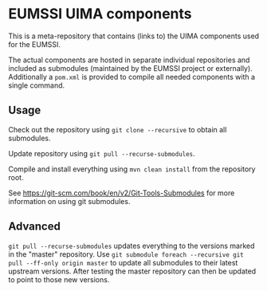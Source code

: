 EUMSSI UIMA components
======================

This is a meta-repository that contains (links to) the UIMA components used for the EUMSSI.

The actual components are hosted in separate individual repositories and included as submodules (maintained by the EUMSSI project or externally). Additionally a `pom.xml` is provided to compile all needed components with a single command.

## Usage

Check out the repository using `git clone --recursive` to obtain all submodules.

Update repository using `git pull --recurse-submodules`.

Compile and install everything using `mvn clean install` from the repository root.

See https://git-scm.com/book/en/v2/Git-Tools-Submodules for more information on using git submodules.

## Advanced

 `git pull --recurse-submodules` updates everything to the versions marked in the "master" repository. Use `git submodule foreach --recursive git pull --ff-only origin master` to update all submodules to their latest upstream versions. After testing the master repository can then be updated to point to those new versions.
